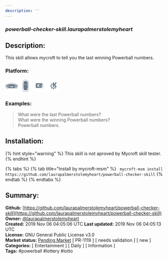 ```yaml
---
description: ''
---
```


### _powerball-checker-skill.laurapalmerstolemyheart_  
## Description:  
This skill allows mycroft to tell you the last winning Powerball numbers.  
  
  
### Platform:  
 ![Mark I](../.gitbook/assets/mark-1-icon.png)  ![Mark II](../.gitbook/assets/mark-2-icon.png)  ![Picroft](../.gitbook/assets/picroft-icon.png)  ![plasmoid](../.gitbook/assets/kde.png)   
### Examples:  
> What were the last Powerball numbers?  
> What were the winning Powerball numbers?  
> Powerball numbers.  
  
## Installation:  
{% hint style="warning" %}
This skill is not aproved by Mycroft skill tester.
{% endhint %}
    
{% tabs %}
{% tab title="Install by mycroft-msm" %}
``` mycroft-msm install https://github.com/laurapalmerstolemyheart/powerball-checker-skill```
{% endtab %}
  {% endtabs %}
    
## Summary:  
**Github:** [https://github.com/laurapalmerstolemyheart/powerball-checker-skill](https://github.com/laurapalmerstolemyheart/powerball-checker-skill)  
**Owner:** [@laurapalmerstolemyheart](https://github.com/laurapalmerstolemyheart)  
**Created:** 2019 Nov 06 04:05:06 UTC  **Last updated:** 2019 Nov 06 04:05:13 UTC  
**License:** GNU General Public License v3.0  
**Market status:** [Pending Market](https://market.mycroft.ai/skill/) [ PR-1119 ] [ needs validation ] [ new ]  
**Categories:** [ Entertainment ] [ Daily ] [ Information ]   
**Tags:** \#powerball \#lottery \#lotto   
